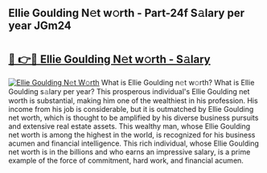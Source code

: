 ## Ellie Goulding N𝚎t w𝚘rth - Part-24f S𝚊lary per year JGm24

# <h2><a href="http://gc4qvq1.nevu.top/?p=Ellie+Goulding">🔗 👉🔴 Ellie Goulding N𝚎t w𝚘rth - S𝚊lary</a></h2>

[![Ellie Goulding N𝚎t W𝚘rth](https://i.imgur.com/Oavwk0R.jpeg)](http://gc4qvq1.nevu.top/?p=Ellie+Goulding)
What is Ellie Goulding n𝚎t w𝚘rth? What is Ellie Goulding s𝚊lary per year?
This prosperous individual's Ellie Goulding net worth is substantial, making him one of the wealthiest in his profession. His income from his job is considerable, but it is outmatched by Ellie Goulding net worth, which is thought to be amplified by his diverse business pursuits and extensive real estate assets. This wealthy man, whose Ellie Goulding net worth is among the highest in the world, is recognized for his business acumen and financial intelligence. This rich individual, whose Ellie Goulding net worth is in the billions and who earns an impressive salary, is a prime example of the force of commitment, hard work, and financial acumen.
